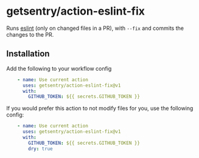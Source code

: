 # getsentry/action-eslint-fix

Runs [eslint](https://eslint.org/) (only on changed files in a PR), with `--fix` and commits the changes to the PR.


## Installation

Add the following to your workflow config

```yaml
    - name: Use current action
      uses: getsentry/action-eslint-fix@v1
      with:
        GITHUB_TOKEN: ${{ secrets.GITHUB_TOKEN }}
```

If you would prefer this action to not modify files for you, use the following config:

```yaml
    - name: Use current action
      uses: getsentry/action-eslint-fix@v1
      with:
        GITHUB_TOKEN: ${{ secrets.GITHUB_TOKEN }}
        dry: true
```
